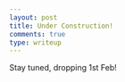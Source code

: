 ```yaml
---
layout: post
title: Under Construction!
comments: true
type: writeup
---
```


Stay tuned, dropping 1st Feb!